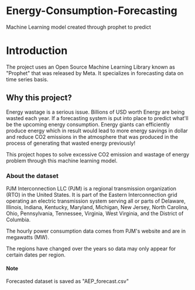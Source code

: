 # Energy-Consumption-Forecasting
Machine Learning model created through prophet to predict

# Introduction

The project uses an Open Source Machine Learning Library known as "Prophet" that was released by Meta. It specializes in forecasting data on time series basis. 

## Why this project?

Energy wastage is a serious issue. Billions of USD worth Energy are being wasted each year. If a forecasting system is put into place to predict what'll be the upcoming energy consumption. 
Energy giants can efficiently produce energy which in result would lead to more energy savings in dollar and reduce CO2 emissions in the atmosphere that was produced in the process of generating that wasted energy previously!

This project hopes to solve excessive CO2 emission and wastage of energy problem through this machine learning model.

### About the dataset

PJM Interconnection LLC (PJM) is a regional transmission organization (RTO) in the United States. It is part of the Eastern Interconnection grid operating an electric transmission system serving all or parts of Delaware, Illinois, Indiana, Kentucky, Maryland, Michigan, New Jersey, North Carolina, Ohio, Pennsylvania, Tennessee, Virginia, West Virginia, and the District of Columbia.

The hourly power consumption data comes from PJM's website and are in megawatts (MW).

The regions have changed over the years so data may only appear for certain dates per region.

#### Note
Forecasted dataset is saved as "AEP_forecast.csv"
